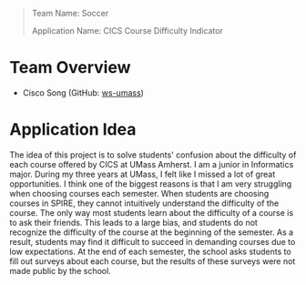 > Team Name: Soccer
>
> Application Name: CICS Course Difficulty Indicator

# Team Overview

- Cisco Song (GitHub: [ws-umass](https://github.com/ws-umass))

# Application Idea

The idea of this project is to solve students' confusion about the difficulty of each course offered by CICS at UMass Amherst. I am a junior in Informatics major. During my three years at UMass, I felt like I missed a lot of great opportunities. I think one of the biggest reasons is that I am very struggling when choosing courses each semester. When students are choosing courses in SPIRE, they cannot intuitively understand the difficulty of the course. The only way most students learn about the difficulty of a course is to ask their friends. This leads to a large bias, and students do not recognize the difficulty of the course at the beginning of the semester. As a result, students may find it difficult to succeed in demanding courses due to low expectations. At the end of each semester, the school asks students to fill out surveys about each course, but the results of these surveys were not made public by the school.
